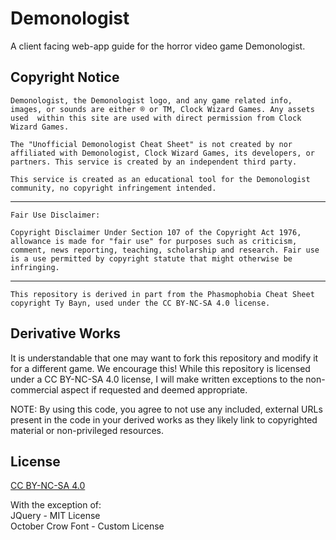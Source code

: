 # Demonologist

A client facing web-app guide for the horror video game Demonologist.

## Copyright Notice

`Demonologist, the Demonologist logo, and any game related info, images, or sounds are either ® or TM, Clock Wizard Games. Any assets used  within this site are used with direct permission from Clock Wizard Games.`

`The "Unofficial Demonologist Cheat Sheet" is not created by nor affiliated with Demonologist, Clock Wizard Games, its developers, or partners. This service is created by an independent third party.`

`This service is created as an educational tool for the Demonologist community, no copyright infringement intended.`

---
`Fair Use Disclaimer:`

`Copyright Disclaimer Under Section 107 of the Copyright Act 1976, allowance is made for "fair use" for purposes such as criticism, comment, news reporting, teaching, scholarship and research. Fair use is a use permitted by copyright statute that might otherwise be infringing.`

---
`This repository is derived in part from the Phasmophobia Cheat Sheet copyright Ty Bayn, used under the CC BY-NC-SA 4.0 license.`

## Derivative Works

It is understandable that one may want to fork this repository and modify it for a different game. We encourage this! While this repository is licensed under a CC BY-NC-SA 4.0 license, I will make written exceptions to the non-commercial aspect if requested and deemed appropriate. 

NOTE: By using this code, you agree to not use any included, external URLs present in the code in your derived works as they likely link to copyrighted material or non-privileged resources.

## License
[CC BY-NC-SA 4.0](https://creativecommons.org/licenses/by-nc-sa/4.0/)

With the exception of:  
JQuery - MIT License  
October Crow Font - Custom License

